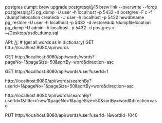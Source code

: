 postgres dumpt:
brew upgrade postgresql@15
brew link --overwrite --force postgresql@15
pg_dump -U user -h localhost -p 5432 -d postgres -F c -f /dumpfilelocation
createdb -U user -h localhost -p 5432 newdbname
pg_restore -U user -h localhost -p 5432 -d restoreddb /dumpfilelocation
pg_dump -U admin -h localhost -p 5432 -d postgres > ~/Desktop/psdb_dump.sql

API:
[//]: # (get all words as in dictionary)
GET http://localhost:8080/api/words

[//]: # (get all words as in dictionary with pagination)
GET http://localhost:8080/api/words/words?pageNo=1&pageSize=50&sortBy=word&direction=asc

[//]: # (get all words by a user)
GET http://localhost:8080/api/words/user?userId=1

[//]: # (get all words by a user)
http://localhost:8080/api/words/searchBy?userId=1&pageNo=1&pageSize=50&sortBy=word&direction=asc

[//]: # (get all words by a user)
http://localhost:8080/api/words/searchBy?userId=1&filter='new'&pageNo=1&pageSize=50&sortBy=word&direction=asc

[//]: # (add a word to a user)
PUT http://localhost:8080/api/words/user?userId=1&wordId=1040
